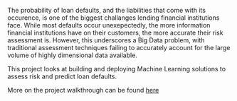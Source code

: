 The probability of loan defaults, and the liabilities that come with its occurence, is one of the biggest challanges lending financial institutions face. While most defaults occur unexepectedly, the more information financial institutions have on their customers, the more accurate their risk assessment is. However, this underscores a Big Data problem, with traditional assessment techniques failing to accurately account for the large volume of highly dimensional data available.

This project looks at building and deploying Machine Learning solutions to assess risk and predict loan defaults.

More on the project walkthrough can be found [here](https://drive.google.com/file/d/1qPCPlNniSPluAkMCaUrJazhVNSNgjpfq/view?usp=sharing)